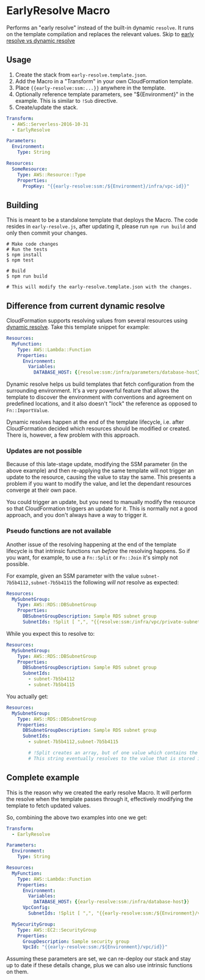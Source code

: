EarlyResolve Macro
==================

Performs an "early resolve" instead of the built-in dynamic `resolve`. It runs on the template compilation and replaces
the relevant values. Skip to [early resolve vs dynamic resolve](#difference-from-current-dynamic-resolve)

Usage
-----

1. Create the stack from `early-resolve.template.json`.
2. Add the Macro in a "Transform" in your own CloudFormation template.
3. Place `{{early-resolve:ssm:...}}` anywhere in the template.
4. Optionally reference template parameters, see "${Environment}" in the example. This is similar to `!Sub` directive.
5. Create/update the stack.

```yaml
Transform:
  - AWS::Serverless-2016-10-31
  - EarlyResolve

Parameters:
  Environment:
    Type: String

Resources:
  SomeResource:
    Type: AWS::Resource::Type
    Properties:
      PropKey: "{{early-resolve:ssm:/${Environment}/infra/vpc-id}}"
```

Building
--------

This is meant to be a standalone template that deploys the Macro. The code resides in `early-resolve.js`, after
updating it, please run `npm run build` and only then commit your changes.

```shell
# Make code changes
# Run the tests
$ npm install
$ npm test

# Build
$ npm run build

# This will modify the early-resolve.template.json with the changes.
```

Difference from current dynamic resolve
---------------------------------------

CloudFormation supports resolving values from several resources using [dynamic resolve](https://docs.aws.amazon.com/AWSCloudFormation/latest/UserGuide/dynamic-references.html).
Take this template snippet for example:

```yaml
Resources:
  MyFunction:
    Type: AWS::Lambda::Function
    Properties:
      Environment:
        Variables:
          DATABASE_HOST: {{resolve:ssm:/infra/parameters/database-host}} 
```

Dynamic resolve helps us build templates that fetch configuration from the surrounding environment. It's a very
powerful feature that allows the template to discover the environment with conventions and agreement on predefined
locations, and it also doesn't "lock" the reference as opposed to `Fn::ImportValue`.

Dynamic resolves happen at the end of the template lifecycle, i.e. after CloudFormation decided which resources
should be modified or created. There is, however, a few problem with this approach.

### Updates are not possible

Because of this late-stage update, modifying the SSM parameter (in the above example) and then re-applying the same
template will not trigger an update to the resource, causing the value to stay the same. This presents a problem if
you want to modify the value, and let the dependant resources converge at their own pace.

You could trigger an update, but you need to manually modify the resource so that CloudFormation triggers an update for
it. This is normally not a good approach, and you don't always have a way to trigger it.

### Pseudo functions are not available

Another issue of the resolving happening at the end of the template lifecycle is that intrinsic functions run *before*
the resolving happens. So if you want, for example, to use a `Fn::Split` or `Fn::Join` it's simply not possible.

For example, given an SSM parameter with the value `subnet-7b5b4112,subnet-7b5b4115` the following *will not* resolve
as expected:

```yaml
Resources:
  MySubnetGroup:
    Type: AWS::RDS::DBSubnetGroup
    Properties:
      DBSubnetGroupDescription: Sample RDS subnet group
      SubnetIds: !Split [ ",", "{{resolve:ssm:/infra/vpc/private-subnets}}" ]
```

While you expect this to resolve to:

```yaml
Resources:
  MySubnetGroup:
    Type: AWS::RDS::DBSubnetGroup
    Properties:
      DBSubnetGroupDescription: Sample RDS subnet group
      SubnetIds:
        - subnet-7b5b4112
        - subnet-7b5b4115
```

You actually get:

```yaml
Resources:
  MySubnetGroup:
    Type: AWS::RDS::DBSubnetGroup
    Properties:
      DBSubnetGroupDescription: Sample RDS subnet group
      SubnetIds:
        - subnet-7b5b4112,subnet-7b5b4115

        # !Split creates an array, but of one value which contains the {{resolve..}} string
        # This string eventually resolves to the value that is stored in the SSM
```

Complete example
----------------

This is the reason why we created the early resolve Macro. It will perform the resolve when the template passes through
it, effectively modifying the template to fetch updated values.

So, combining the above two examples into one we get:

```yaml
Transform:
  - EarlyResolve

Parameters:
  Environment:
    Type: String

Resources:
  MyFunction:
    Type: AWS::Lambda::Function
    Properties:
      Environment:
        Variables:
          DATABASE_HOST: {{early-resolve:ssm:/infra/database-host}}
      VpcConfig:
        SubnetIds: !Split [ ",", "{{early-resolve:ssm:/${Environment}/vpc/private-subnets}}" ]

  MySecurityGroup:
    Type: AWS::EC2::SecurityGroup
    Properties:
      GroupDescription: Sample security group
      VpcId: "{{early-resolve:ssm:/${Environment}/vpc/id}}"
```

Assuming these parameters are set, we can re-deploy our stack and stay up to date if these details change, plus we can
also use intrinsic functions on them.
